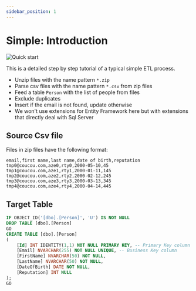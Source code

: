 ```yaml
---
sidebar_position: 1
---
```


# Simple: Introduction

![Quick start](/img/build-first-app-bot-tutorial.svg)

This is a detailed step by step tutorial of a typical simple ETL process.

- Unzip files with the name pattern `*.zip`
- Parse csv files with the name pattern `*.csv` from zip files
- Feed a table `Person` with the list of people from files
- Exclude duplicates
- Insert if the email is not found, update otherwise
- We won't use extensions for Entity Framework here but with extensions that directly deal with Sql Server

## Source Csv file

Files in zip files have the following format:

```csv
email,first name,last name,date of birth,reputation
tmp0@coucou.com,aze0,rty0,2000-05-10,45
tmp1@coucou.com,aze1,rty1,2000-01-11,145
tmp2@coucou.com,aze2,rty2,2000-02-12,245
tmp3@coucou.com,aze3,rty3,2000-03-13,345
tmp4@coucou.com,aze4,rty4,2000-04-14,445
```

## Target Table

```sql
IF OBJECT_ID('[dbo].[Person]', 'U') IS NOT NULL
DROP TABLE [dbo].[Person]
GO
CREATE TABLE [dbo].[Person]
(
    [Id] INT IDENTITY(1,1) NOT NULL PRIMARY KEY, -- Primary Key column
    [Email] NVARCHAR(255) NOT NULL UNIQUE, -- Business Key column
    [FirstName] NVARCHAR(50) NOT NULL,
    [LastName] NVARCHAR(50) NOT NULL,
    [DateOfBirth] DATE NOT NULL,
    [Reputation] INT NULL
);
GO
```
